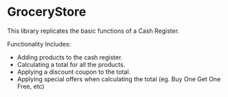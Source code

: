 # GroceryStore

This library replicates the basic functions of a Cash Register.

Functionality Includes:

* Adding products to the cash register.
* Calculating a total for all the products.
* Applying a discount coupon to the total.
* Applying special offers when calculating the total (eg. Buy One Get One Free, etc)

